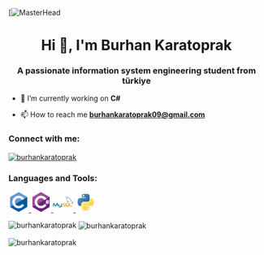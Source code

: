 
[![MasterHead](https://i.giphy.com/media/v1.Y2lkPTc5MGI3NjExbWwyeWU5d3BkMzJjcHFnaGtsOW9zemtvcjJrcmVjaDNvNjcxZTk3ZCZlcD12MV9pbnRlcm5hbF9naWZfYnlfaWQmY3Q9Zw/hzWC7lYKSoQ6ULr6js/giphy.gif)


<h1 align="center">Hi 👋, I'm Burhan Karatoprak</h1>
<h3 align="center">A passionate information system engineering student from türkiye</h3>

- 🔭 I’m currently working on **C#**

- 📫 How to reach me **burhankaratoprak09@gmail.com**

<h3 align="left">Connect with me:</h3>
<p align="left">
<a href="https://linkedin.com/in/burhankaratoprak" target="blank"><img align="center" src="https://raw.githubusercontent.com/rahuldkjain/github-profile-readme-generator/master/src/images/icons/Social/linked-in-alt.svg" alt="burhankaratoprak" height="30" width="40" /></a>
</p>

<h3 align="left">Languages and Tools:</h3>
<p align="left"> <a href="https://www.cprogramming.com/" target="_blank" rel="noreferrer"> <img src="https://raw.githubusercontent.com/devicons/devicon/master/icons/c/c-original.svg" alt="c" width="40" height="40"/> </a> <a href="https://www.w3schools.com/cs/" target="_blank" rel="noreferrer"> <img src="https://raw.githubusercontent.com/devicons/devicon/master/icons/csharp/csharp-original.svg" alt="csharp" width="40" height="40"/> </a> <a href="https://www.mysql.com/" target="_blank" rel="noreferrer"> <img src="https://raw.githubusercontent.com/devicons/devicon/master/icons/mysql/mysql-original-wordmark.svg" alt="mysql" width="40" height="40"/> </a> <a href="https://www.python.org" target="_blank" rel="noreferrer"> <img src="https://raw.githubusercontent.com/devicons/devicon/master/icons/python/python-original.svg" alt="python" width="40" height="40"/> </a> </p>

<p><img align="left" src="https://github-readme-stats.vercel.app/api/top-langs?username=burhankaratoprak&show_icons=true&locale=en&layout=compact" alt="burhankaratoprak" /></p>

<p>&nbsp;<img align="center" src="https://github-readme-stats.vercel.app/api?username=burhankaratoprak&show_icons=true&locale=en" alt="burhankaratoprak" /></p>

<p><img align="center" src="https://github-readme-streak-stats.herokuapp.com/?user=burhankaratoprak&" alt="burhankaratoprak" /></p>

